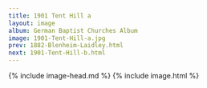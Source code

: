 ```yaml
---
title: 1901 Tent Hill a
layout: image
album: German Baptist Churches Album
image: 1901-Tent-Hill-a.jpg
prev: 1882-Blenheim-Laidley.html
next: 1901-Tent-Hill-b.html
---
```

{% include image-head.md %}
{% include image.html %}